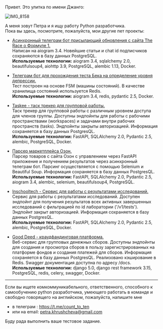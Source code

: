 Привет. Это улитка по имени Джанго:  
  
![IMG_8158](https://github.com/petra-khrushcheva/django_the_snail/assets/107405352/d81ba6d1-cdcf-4dd8-8e12-fd78490e6254)
  
А меня зовут Петра и я ищу работу Python разработчика.  
Пока вы здесь, посмотрите, пожалуйста, мои другие пет проекты:  
  
- [Асинхронный телеграм бот присылающий обновления с сайта The Race о Формуле 1.](https://github.com/petra-khrushcheva/the_race_f1_telegram_bot)  
Написан на aiogram 3.4. Новейшие статьи и chat id подписчиков сохраняются в базу данных PostgreSQL.  
__Используемые технологии:__ aiogram 3.4, sqlalchemy 2.0, beautifulsoup4, aiohttp 3.9, PostgreSQL, alembic 1.13, Docker.  
  
- [Телеграм бот для прохождения теста Бека на определение уровня депрессии.](https://github.com/petra-khrushcheva/beck_inventory_telegram_bot)  
Тест построен на основе FSM (машины состояний). В качестве хранилища состояний используется Redis.  
__Используемые технологии:__ aiogram 3.4, redis, pydantic 2.5, Docker.  
- [Taskee - таск трекер для групповой работы.](https://github.com/petra-khrushcheva/taskee)  
Таск трекер для групповой работы с различным уровнем доступа для членов группы.
Доступны эндпойнты для работы с рабочими пространствами (workspaces) и задачами внутри рабочих пространств (tasks). Эндпойнты закрыты авторизацией.
Информация сохраняется в базу данных PostgresQL.  
__Используемые технологии:__ FastAPI, SQLAlchemy 2.0, Pydantic 2.5, alembic, PostgreSQL, Docker.  
- [Парсер маркетплейса Озон.](https://github.com/petra-khrushcheva/ozon_scraper)  
Парсер товаров с сайта Озон с управлением через FastAPI приложение и получением результатов через асинхронный телеграм бот. Парсинг осуществляется с помощью Selenium и Beautiful Soup. Информация сохраняется в базу данных PostgresQL.  
__Используемые технологии:__ FastAPI, SQLAlchemy 2.0, Pydantic 2.5, aiogram 3.4, alembic, selenium, beautifulsoup4, PostgreSQL.  
- [Inschooltech - Сервис для работы с результатами исследований.](https://github.com/petra-khrushcheva/inschooltech_fastapi)  
Сервис для работы с результатами исследований. Доступен эндпойнт для получения результатов всех активных завершенных исследований с фильтрацией по id лаборатории ('/v1/tests'). Эндпойнт закрыт авторизацией. Информация сохраняется в базу данных PostgresQL.  
__Используемые технологии:__ FastAPI, SQLAlchemy 2.0, Pydantic 2.5, alembic, PostgreSQL, Docker.  
- [Good Deed - краудфандинговая платформа.](https://github.com/petra-khrushcheva/good_deed)  
Веб-сервис для групповых денежных сборов.
Доступны эндпойнты для создания и просмотра сборов в пользу зарегистрированных на платформе фондов и создания платежей для сборов.
Информация сохраняется в базу данных PostgresQL. Реализовано кэширование в Redis.
Swagger документация доступна по адресу /docs. 
__Используемые технологии:__ django 5.0, django rest framework 3.15, PostgreSQL, redis, celery, swagger, Docker. 
***
Если вы ищете комкоммуникабельного, ответственного, способного к самообучению python разработчика, умеющего работать в команде и свободно говорящего на английском, пожалуйста, напишите мне  
- в телеграм : https://t.me/count_to_ten  
- или на email: petra.khrushcheva@gmail.com
  
Буду рада выполнить ваше тестовое задание.
